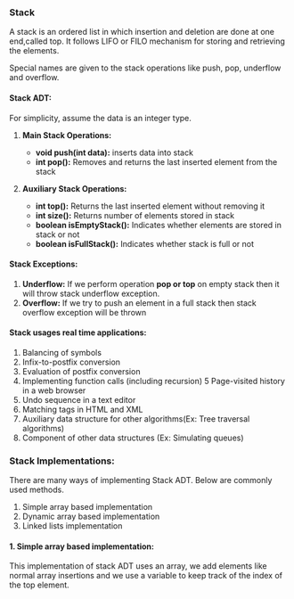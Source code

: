 ### Stack

A stack is an ordered list in which insertion and deletion are done at one end,called top.
It follows LIFO or FILO mechanism for storing and retrieving the elements.

Special names are given to the stack operations like push, pop, underflow and overflow.

#### Stack ADT:
For simplicity, assume the data is an integer type.
1. **Main Stack Operations:**    
    - **void push(int data):** inserts data into stack
    - **int pop():** Removes and returns the last inserted element from the stack
     
2. **Auxiliary Stack Operations:**
    - **int top():** Returns the last inserted element without removing it
    - **int size():** Returns number of elements stored in stack
    - **boolean isEmptyStack():** Indicates whether elements are stored in stack or not
    - **boolean isFullStack():** Indicates whether stack is full or not
    
#### Stack Exceptions:
1. **Underflow:** If we perform operation **pop or top** on empty stack then it will throw stack underflow exception.
2. **Overflow:** If we try to push an element in a full stack then stack overflow exception will be thrown    
  
#### Stack usages real time applications:

1. Balancing of symbols
2. Infix-to-postfix conversion
3. Evaluation of postfix conversion
4. Implementing function calls (including recursion)
5 Page-visited history in a web browser
6. Undo sequence in a text editor
7. Matching tags in HTML and XML
8. Auxiliary data structure for other algorithms(Ex: Tree traversal algorithms)
9. Component of other data structures (Ex: Simulating queues)

### Stack Implementations:
There are many ways of implementing Stack ADT. Below are commonly used methods.
1. Simple array based implementation
2. Dynamic array based implementation
3. Linked lists implementation


#### 1. Simple array based implementation:
This implementation of stack ADT uses an array, we add elements like normal array insertions and we use a variable to keep track of the index of the top element.




